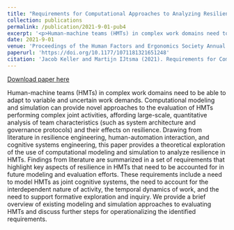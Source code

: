 ```yaml
---
title: "Requirements for Computational Approaches to Analyzing Resilience in Human-Machine Teams"
collection: publications
permalink: /publication/2021-9-01-pub4
excerpt: '<p>Human-machine teams (HMTs) in complex work domains need to be able to adapt to variable and uncertain work demands. Computational modeling and simulation can provide novel approaches to the evaluation of HMTs performing complex joint activities, affording large-scale, quantitative analysis of team characteristics (such as system architecture and governance protocols) and their effects on resilience. Drawing from literature in resilience engineering, human-automation interaction, and cognitive systems engineering, this paper provides a theoretical exploration of the use of computational modeling and simulation to analyze resilience in HMTs. Findings from literature are summarized in a set of requirements that highlight key aspects of resilience in HMTs that need to be accounted for in future modeling and evaluation efforts. These requirements include a need to model HMTs as joint cognitive systems, the need to account for the interdependent nature of activity, the temporal dynamics of work, and the need to support formative exploration and inquiry. We provide a brief overview of existing modeling and simulation approaches to evaluating HMTs and discuss further steps for operationalizing the identified requirements.</p>'
date: 2021-9-01
venue: 'Proceedings of the Human Factors and Ergonomics Society Annual Meeting'
paperurl: 'https://doi.org/10.1177/1071181321651248'
citation: 'Jacob Keller and Martijn IJtsma (2021). Requirements for Computational Approaches to Analyzing Resilience in Human-Machine Teams. In Proceedings of the Human Factors and Ergonomics Society Annual Meeting'
---
```


<a href='https://doi.org/10.1177/1071181321651248'>Download paper here</a>

<p>Human-machine teams (HMTs) in complex work domains need to be able to adapt to variable and uncertain work demands. Computational modeling and simulation can provide novel approaches to the evaluation of HMTs performing complex joint activities, affording large-scale, quantitative analysis of team characteristics (such as system architecture and governance protocols) and their effects on resilience. Drawing from literature in resilience engineering, human-automation interaction, and cognitive systems engineering, this paper provides a theoretical exploration of the use of computational modeling and simulation to analyze resilience in HMTs. Findings from literature are summarized in a set of requirements that highlight key aspects of resilience in HMTs that need to be accounted for in future modeling and evaluation efforts. These requirements include a need to model HMTs as joint cognitive systems, the need to account for the interdependent nature of activity, the temporal dynamics of work, and the need to support formative exploration and inquiry. We provide a brief overview of existing modeling and simulation approaches to evaluating HMTs and discuss further steps for operationalizing the identified requirements.</p>
